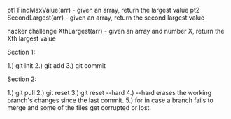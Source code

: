 
pt1 FindMaxValue(arr) - given an array, return the largest value
pt2 SecondLargest(arr) - given an array, return the second largest value

hacker challenge XthLargest(arr) - given an array and number X, return the Xth largest value

Section 1:

1.) git init
2.) git add
3.) git commit

Section 2:

1.) git pull
2.) git reset
3.) git reset --hard
4.) --hard erases the working branch's changes since the last commit.
5.) for in case a branch fails to merge and some of the files get corrupted or lost.
